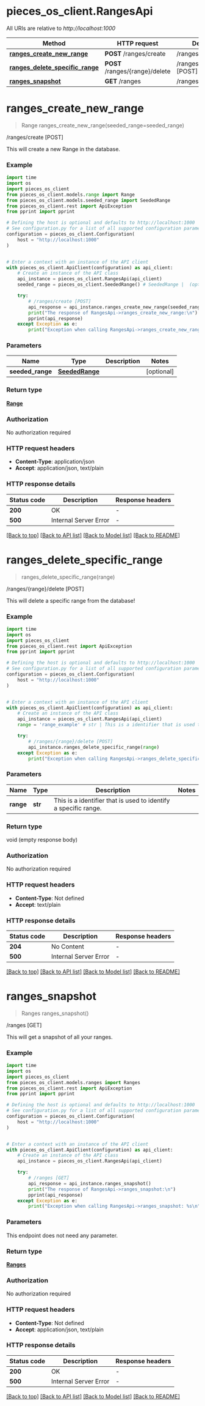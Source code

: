 # pieces_os_client.RangesApi

All URIs are relative to *http://localhost:1000*

Method | HTTP request | Description
------------- | ------------- | -------------
[**ranges_create_new_range**](RangesApi.md#ranges_create_new_range) | **POST** /ranges/create | /ranges/create [POST]
[**ranges_delete_specific_range**](RangesApi.md#ranges_delete_specific_range) | **POST** /ranges/{range}/delete | /ranges/{range}/delete [POST]
[**ranges_snapshot**](RangesApi.md#ranges_snapshot) | **GET** /ranges | /ranges [GET]


# **ranges_create_new_range**
> Range ranges_create_new_range(seeded_range=seeded_range)

/ranges/create [POST]

This will create a new Range in the database.

### Example

```python
import time
import os
import pieces_os_client
from pieces_os_client.models.range import Range
from pieces_os_client.models.seeded_range import SeededRange
from pieces_os_client.rest import ApiException
from pprint import pprint

# Defining the host is optional and defaults to http://localhost:1000
# See configuration.py for a list of all supported configuration parameters.
configuration = pieces_os_client.Configuration(
    host = "http://localhost:1000"
)


# Enter a context with an instance of the API client
with pieces_os_client.ApiClient(configuration) as api_client:
    # Create an instance of the API class
    api_instance = pieces_os_client.RangesApi(api_client)
    seeded_range = pieces_os_client.SeededRange() # SeededRange |  (optional)

    try:
        # /ranges/create [POST]
        api_response = api_instance.ranges_create_new_range(seeded_range=seeded_range)
        print("The response of RangesApi->ranges_create_new_range:\n")
        pprint(api_response)
    except Exception as e:
        print("Exception when calling RangesApi->ranges_create_new_range: %s\n" % e)
```



### Parameters

Name | Type | Description  | Notes
------------- | ------------- | ------------- | -------------
 **seeded_range** | [**SeededRange**](SeededRange.md)|  | [optional] 

### Return type

[**Range**](Range.md)

### Authorization

No authorization required

### HTTP request headers

 - **Content-Type**: application/json
 - **Accept**: application/json, text/plain

### HTTP response details
| Status code | Description | Response headers |
|-------------|-------------|------------------|
**200** | OK |  -  |
**500** | Internal Server Error |  -  |

[[Back to top]](#) [[Back to API list]](../README.md#documentation-for-api-endpoints) [[Back to Model list]](../README.md#documentation-for-models) [[Back to README]](../README.md)

# **ranges_delete_specific_range**
> ranges_delete_specific_range(range)

/ranges/{range}/delete [POST]

This will delete a specific range from the database!

### Example

```python
import time
import os
import pieces_os_client
from pieces_os_client.rest import ApiException
from pprint import pprint

# Defining the host is optional and defaults to http://localhost:1000
# See configuration.py for a list of all supported configuration parameters.
configuration = pieces_os_client.Configuration(
    host = "http://localhost:1000"
)


# Enter a context with an instance of the API client
with pieces_os_client.ApiClient(configuration) as api_client:
    # Create an instance of the API class
    api_instance = pieces_os_client.RangesApi(api_client)
    range = 'range_example' # str | This is a identifier that is used to identify a specific range.

    try:
        # /ranges/{range}/delete [POST]
        api_instance.ranges_delete_specific_range(range)
    except Exception as e:
        print("Exception when calling RangesApi->ranges_delete_specific_range: %s\n" % e)
```



### Parameters

Name | Type | Description  | Notes
------------- | ------------- | ------------- | -------------
 **range** | **str**| This is a identifier that is used to identify a specific range. | 

### Return type

void (empty response body)

### Authorization

No authorization required

### HTTP request headers

 - **Content-Type**: Not defined
 - **Accept**: text/plain

### HTTP response details
| Status code | Description | Response headers |
|-------------|-------------|------------------|
**204** | No Content |  -  |
**500** | Internal Server Error |  -  |

[[Back to top]](#) [[Back to API list]](../README.md#documentation-for-api-endpoints) [[Back to Model list]](../README.md#documentation-for-models) [[Back to README]](../README.md)

# **ranges_snapshot**
> Ranges ranges_snapshot()

/ranges [GET]

This will get a snapshot of all your ranges.

### Example

```python
import time
import os
import pieces_os_client
from pieces_os_client.models.ranges import Ranges
from pieces_os_client.rest import ApiException
from pprint import pprint

# Defining the host is optional and defaults to http://localhost:1000
# See configuration.py for a list of all supported configuration parameters.
configuration = pieces_os_client.Configuration(
    host = "http://localhost:1000"
)


# Enter a context with an instance of the API client
with pieces_os_client.ApiClient(configuration) as api_client:
    # Create an instance of the API class
    api_instance = pieces_os_client.RangesApi(api_client)

    try:
        # /ranges [GET]
        api_response = api_instance.ranges_snapshot()
        print("The response of RangesApi->ranges_snapshot:\n")
        pprint(api_response)
    except Exception as e:
        print("Exception when calling RangesApi->ranges_snapshot: %s\n" % e)
```



### Parameters
This endpoint does not need any parameter.

### Return type

[**Ranges**](Ranges.md)

### Authorization

No authorization required

### HTTP request headers

 - **Content-Type**: Not defined
 - **Accept**: application/json, text/plain

### HTTP response details
| Status code | Description | Response headers |
|-------------|-------------|------------------|
**200** | OK |  -  |
**500** | Internal Server Error |  -  |

[[Back to top]](#) [[Back to API list]](../README.md#documentation-for-api-endpoints) [[Back to Model list]](../README.md#documentation-for-models) [[Back to README]](../README.md)

